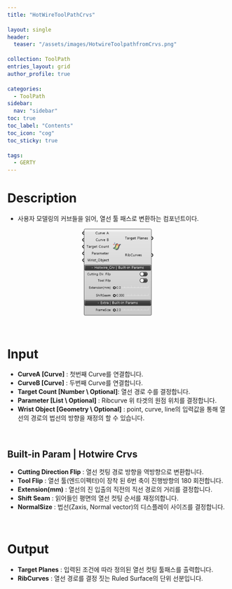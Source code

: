 ```yaml
---
title: "HotWireToolPathCrvs"

layout: single
header:
  teaser: "/assets/images/HotwireToolpathfromCrvs.png"

collection: ToolPath
entries_layout: grid
author_profile: true

categories:
  - ToolPath
sidebar:
  nav: "sidebar"
toc: true
toc_label: "Contents"
toc_icon: "cog"
toc_sticky: true

tags: 
  - GERTY
---
```

# Description

* 사용자 모델링의 커브들을 읽어, 열선 툴 패스로 변환하는 컴포넌트이다.

<p align="center">  <img src="/assets/images/HotwireToolpathfromCrvs.png" align="center" width="32%"></p>

<br>

# Input

* **CurveA [Curve]** : 첫번째 Curve를 연결합니다.
* **CurveB [Curve]** : 두번째 Curve를 연결합니다.
* **Target Count [Number \ Optional]**: 열선 경로 수를 결정합니다.
* **Parameter [List \ Optional]** : Ribcurve 위 타겟의 원점 위치를 결정합니다.
* **Wrist Object [Geometry \ Optional]** : point, curve, line의 입력값을 통해 열선의 경로의 법선의 방향을 재정의 할 수 있습니다.

<br>

## Built-in Param | Hotwire Crvs

* **Cutting Direction Flip** : 열선 컷팅 경로 방향을 역방향으로 변환합니다.
* **Tool Flip** : 열선 툴(엔드이펙터)이 장착 된 6번 축이 진행방향의 180 회전합니다.
* **Extension(mm)** : 열선의 진 입출의 직전의 직선 경로의 거리를 결정합니다.
* **Shift Seam** : 읽어들인 평면의 열선 컷팅 순서를 재정의합니다.
* **NormalSize** : 법선(Zaxis, Normal vector)의 디스플레이 사이즈를 결정합니다.

<br>

# Output

* **Target Planes** : 입력된 조건에 따라 정의된 열선 컷팅 툴패스를 출력합니다.
* **RibCurves** : 열선 경로를 결정 짓는 Ruled Surface의 단위 선분입니다.